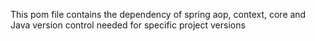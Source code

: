 This pom file contains the dependency of spring aop, context, core and Java version control needed for specific project versions 
